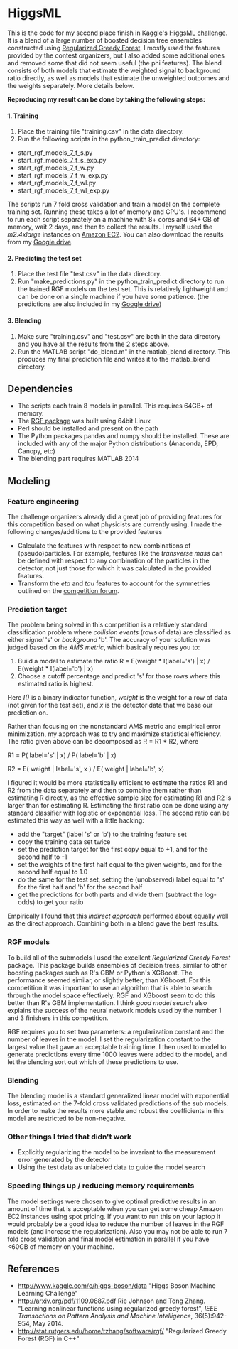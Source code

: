 HiggsML
=======

This is the code for my second place finish in Kaggle's [HiggsML challenge](http://www.kaggle.com/c/higgs-boson). It is a blend of a large number of boosted decision tree ensembles constructed using [Regularized Greedy Forest](http://arxiv.org/pdf/1109.0887.pdf). I mostly used the features provided by the contest organizers, but I also added some additional ones and removed some that did not seem useful (the phi features). The blend consists of both models that estimate the weighted signal to background ratio directly, as well as models that estimate the unweighted outcomes and the weights separately. More details below. 

**Reproducing my result can be done by taking the following steps:**

#### 1. Training

1. Place the training file "training.csv" in the data directory.
2. Run the following scripts in the python_train_predict directory:
  * start_rgf_models_7_f_s.py
  * start_rgf_models_7_f_s_exp.py
  * start_rgf_models_7_f_w.py
  * start_rgf_models_7_f_w_exp.py
  * start_rgf_models_7_f_wl.py
  * start_rgf_models_7_f_wl_exp.py

The scripts run 7 fold cross validation and train a model on the complete training set. Running these takes a lot of memory and CPU's. I recommend to run each script separately on a machine with 8+ cores and 64+ GB of memory, wait 2 days, and then to collect the results. I myself used the *m2.4xlarge* instances on [Amazon EC2](http://aws.amazon.com/ec2/). You can also download the results from my [Google drive](https://drive.google.com/file/d/0B4Zly9eEgwFsbUx5cm15UHpJZTg/edit?usp=sharing).

#### 2. Predicting the test set
  
1. Place the test file "test.csv" in the data directory.
2. Run "make_predictions.py" in the python_train_predict directory to run the trained RGF models on the test set. This is relatively lightweight and can be done on a single machine if you have some patience. (the predictions are also included in my [Google drive](https://drive.google.com/file/d/0B4Zly9eEgwFsbUx5cm15UHpJZTg/edit?usp=sharing))

#### 3. Blending

1. Make sure "training.csv" and "test.csv" are both in the data directory and you have all the results from the 2 steps above.
2. Run the MATLAB script "do_blend.m" in the matlab_blend directory. This produces my final prediction file and writes it to the matlab_blend directory.

## Dependencies
* The scripts each train 8 models in parallel. This requires 64GB+ of memory.
* The [RGF package](http://stat.rutgers.edu/home/tzhang/software/rgf/) was built using 64bit Linux
* Perl should be installed and present on the path
* The Python packages pandas and numpy should be installed. These are included with any of the major Python distributions (Anaconda, EPD, Canopy, etc)
* The blending part requires MATLAB 2014

## Modeling

### Feature engineering
The challenge organizers already did a great job of providing features for this competition based on what physicists are currently using. I made the following changes/additions to the provided features

* Calculate the features with respect to new combinations of (pseudo)particles. For example, features like the *transverse mass* can be defined with respect to any combination of the particles in the detector, not just those for which it was calculated in the provided features.
* Transform the *eta* and *tau* features to account for the symmetries outlined on the [competition forum](http://www.kaggle.com/c/higgs-boson/forums/t/9576/reducing-the-feature-space).


### Prediction target
The problem being solved in this competition is a relatively standard classification problem where *collision events* (rows of data) are classified as either *signal* 's' or *background* 'b'. The accuracy of your solution was judged based on the *AMS metric*, which basically requires you to:

1. Build a model to estimate the ratio R = E(weight * I(label='s') | x) / E(weight * I(label='b') | x)
2. Choose a cutoff percentage and predict 's' for those rows where this estimated ratio is highest.

Here *I()* is a binary indicator function, *weight* is the weight for a row of data (not given for the test set), and *x* is the detector data that we base our prediction on.

Rather than focusing on the nonstandard AMS metric and empirical error minimization, my approach was to try and maximize statistical efficiency. The ratio given above can be decomposed as R = R1 * R2, where

R1 = P( label='s' | x) / P( label='b' | x)

R2 = E( weight | label='s', x ) / E( weight | label='b', x)

I figured it would be more statistically efficient to estimate the ratios R1 and R2 from the data separately and then to combine them rather than estimating R directly, as the effective sample size for estimating R1 and R2 is larger than for estimating R. Estimating the first ratio can be done using any standard classifier with logistic or exponential loss. The second ratio can be estimated this way as well with a little hacking:

* add the "target" (label 's' or 'b') to the training feature set
* copy the training data set twice
* set the prediction target for the first copy equal to +1, and for the second half to -1
* set the weights of the first half equal to the given weights, and for the second half equal to 1.0
* do the same for the test set, setting the (unobserved) label equal to 's' for the first half and 'b' for the second half
* get the predictions for both parts and divide them (subtract the log-odds) to get your ratio

Empirically I found that this *indirect approach* performed about equally well as the direct approach. Combining both in a blend gave the best results.

### RGF models
To build all of the submodels I used the excellent *Regularized Greedy Forest* package. This package builds ensembles of decision trees, similar to other boosting packages such as R's GBM or Python's XGBoost. The performance seemed similar, or slightly better, than XGboost. For this competition it was important to use an algorithm that is able to search through the model space effectively. RGF and XGboost seem to do this better than R's GBM implementation. I think *good model search* also explains the success of the neural network models used by the number 1 and 3 finishers in this competition.

RGF requires you to set two parameters: a regularization constant and the number of leaves in the model. I set the regularization constant to the largest value that gave an acceptable training time. I then used to model to generate predictions every time 1000 leaves were added to the model, and let the blending sort out which of these predictions to use.

### Blending
The blending model is a standard generalized linear model with exponential loss, estimated on the 7-fold cross validated predictions of the sub models. In order to make the results more stable and robust the coefficients in this model are restricted to be non-negative.

### Other things I tried that didn't work

* Explicitly regularizing the model to be invariant to the measurement error generated by the detector
* Using the test data as unlabeled data to guide the model search

### Speeding things up / reducing memory requirements
The model settings were chosen to give optimal predictive results in an amount of time that is acceptable when you can get some cheap Amazon EC2 instances using spot pricing. If you want to run this on your laptop it would probably be a good idea to reduce the number of leaves in the RGF models (and increase the regularization). Also you may not be able to run 7 fold cross validation and final model estimation in parallel if you have <60GB of memory on your machine.

## References
* http://www.kaggle.com/c/higgs-boson/data "Higgs Boson Machine Learning Challenge"
* http://arxiv.org/pdf/1109.0887.pdf Rie Johnson and Tong Zhang. "Learning nonlinear functions using regularized greedy forest", *IEEE Transactions on Pattern Analysis and Machine Intelligence*, 36(5):942-954, May 2014.
* http://stat.rutgers.edu/home/tzhang/software/rgf/ "Regularized Greedy Forest (RGF) in C++"

